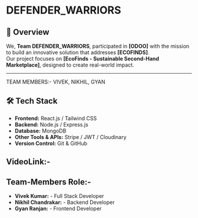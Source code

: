 # DEFENDER_WARRIORS 

## 📌 Overview  
We, **Team DEFENDER_WARRIORS**, participated in **[ODOO]** with the mission to build an innovative solution that addresses **[ECOFINDS]**.  
Our project focuses on **[EcoFinds - Sustainable Second-Hand Marketplace]**, designed to create real-world impact.  

---
TEAM MEMBERS:- VIVEK, NIKHIL, GYAN
## 🛠️ Tech Stack  
- **Frontend:** React.js / Tailwind CSS 
- **Backend:** Node.js / Express.js  
- **Database:** MongoDB 
- **Other Tools & APIs:** Stripe / JWT / Cloudinary  
- **Version Control:** Git & GitHub  

## VideoLink:- 

## Team-Members Role:-
- **Vivek Kumar:** - Full Stack Developer
- **Nikhil Chandrakar:** - Backend Developer
- **Gyan Ranjan:** - Frontend Developer